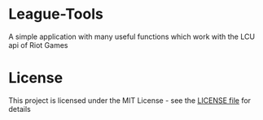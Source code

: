 # League-Tools
A simple application with many useful functions which work with the LCU api of Riot Games

# License
This project is licensed under the MIT License - see the [LICENSE file](https://github.com/7rebux/League-Tools/blob/main/LICENSE) for details
